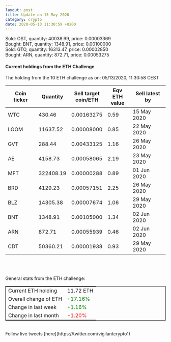 ```yaml
---
layout: post
title: Update on 13 May 2020
category: crypto
date: 2020-05-13 11:30:59 +0200
---
```


Sold: OST, quantity:     40038.99, price:   0.00003369<br>Bought: BNT, quantity:      1348.91, price:   0.00100000<br>Sold: GTO, quantity:     16313.47, price:   0.00002850<br>Bought: ARN, quantity:       872.71, price:   0.00053275<br>

#### Current holdings from the ETH Challenge

The holding from the 10 ETH challenge as on: 05/13/2020, 11:30:58 CEST

|Coin ticker|Quantity|Sell target<br>coin/ETH|Eqv ETH<br>value|Sell latest by|
|-----------|--------|-----------|-----------|--------------|
WTC|430.46|  0.00163275|0.59|15 May 2020|
LOOM|11637.52|  0.00008000|0.85|22 May 2020|
GVT|288.44|  0.00433125|1.16|26 May 2020|
AE|4158.73|  0.00058065|2.19|23 May 2020|
MFT|322408.19|  0.00000288|0.89|01 Jun 2020|
BRD|4129.23|  0.00057151|2.25|26 May 2020|
BLZ|14305.38|  0.00007674|1.06|29 May 2020|
BNT|1348.91|  0.00105000|1.34|02 Jun 2020|
ARN|872.71|  0.00055939|0.46|02 Jun 2020|
CDT|50360.21|  0.00001938|0.93|29 May 2020|

<br>
<br>
<br>
General stats from the ETH challenge:

<table style="border:1px solid black;margin-left:auto;margin-right:auto;">
	<tbody>
	<tr>
		<td>Current ETH holding</td>
		<td>     11.72 ETH</td>
	</tr>
	<tr>
		<td>Overall change of ETH</td>
		<td><font color="green">+17.16%</font></td>
	</tr>
	<tr>
		<td>Change in last week</td>
		<td><font color="green">+1.16%</font></td>
	</tr>
	<tr>
		<td>Change in last month</td>
		<td><font color="red">-1.20%</font></td>
	</tr>
	</tbody>
</table>

<br>
Follow live tweets [here](https://twitter.com/vigilantcrypto1)
<br>
<br>